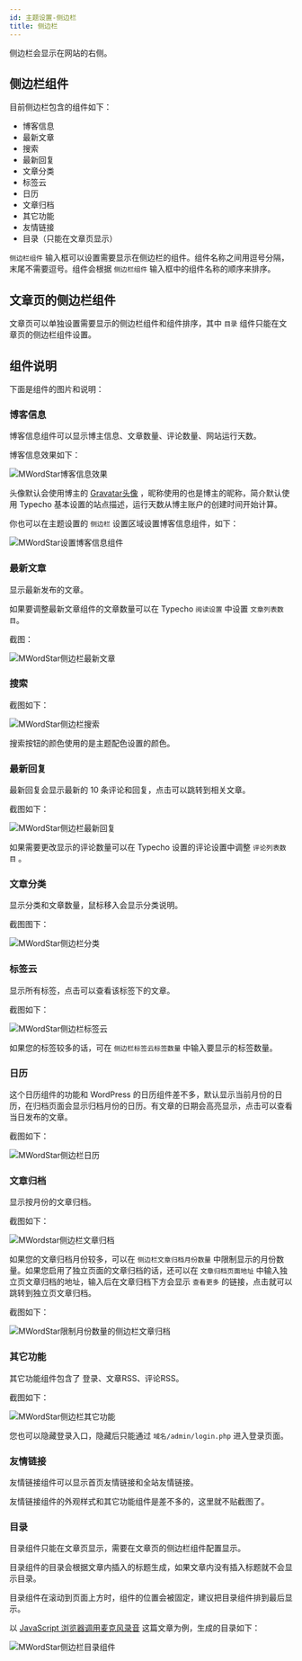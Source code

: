 ```yaml
---
id: 主题设置-侧边栏
title: 侧边栏
---
```


侧边栏会显示在网站的右侧。

## 侧边栏组件

目前侧边栏包含的组件如下：

* 博客信息
* 最新文章
* 搜索
* 最新回复
* 文章分类
* 标签云
* 日历
* 文章归档
* 其它功能
* 友情链接
* 目录（只能在文章页显示）

`侧边栏组件` 输入框可以设置需要显示在侧边栏的组件。组件名称之间用逗号分隔，末尾不需要逗号。组件会根据 `侧边栏组件` 输入框中的组件名称的顺序来排序。

## 文章页的侧边栏组件

文章页可以单独设置需要显示的侧边栏组件和组件排序，其中 `目录` 组件只能在文章页的侧边栏组件设置。

## 组件说明

下面是组件的图片和说明：

### 博客信息

博客信息组件可以显示博主信息、文章数量、评论数量、网站运行天数。

博客信息效果如下：

![MWordStar博客信息效果](assets/16043697454070.jpeg)

头像默认会使用博主的 [Gravatar头像](https://www.misterma.com/archives/816/) ，昵称使用的也是博主的昵称，简介默认使用 Typecho 基本设置的站点描述，运行天数从博主账户的创建时间开始计算。

你也可以在主题设置的 `侧边栏` 设置区域设置博客信息组件，如下：

![MWordStar设置博客信息组件](assets/blog-info-input.jpg)

### 最新文章

显示最新发布的文章。

如果要调整最新文章组件的文章数量可以在 Typecho `阅读设置` 中设置 `文章列表数目`。

截图：

![MWordStar侧边栏最新文章](assets/16043804344081.jpg)

### 搜索

截图如下：

![MWordStar侧边栏搜索](assets/16043804676669.jpg)

搜索按钮的颜色使用的是主题配色设置的颜色。

### 最新回复

最新回复会显示最新的 10 条评论和回复，点击可以跳转到相关文章。

截图如下：

![MWordStar侧边栏最新回复](assets/16043804959485.jpg)

如果需要更改显示的评论数量可以在 Typecho 设置的评论设置中调整 `评论列表数目` 。

### 文章分类

显示分类和文章数量，鼠标移入会显示分类说明。

截图图下：

![MWordStar侧边栏分类](assets/16043805277164.jpg)

### 标签云

显示所有标签，点击可以查看该标签下的文章。

截图如下：

![MWordStar侧边栏标签云](assets/16043805518281.jpg)

如果您的标签较多的话，可在 `侧边栏标签云标签数量` 中输入要显示的标签数量。

### 日历

这个日历组件的功能和 WordPress 的日历组件差不多，默认显示当前月份的日历，在归档页面会显示归档月份的日历。有文章的日期会高亮显示，点击可以查看当日发布的文章。

截图如下：

![MWordStar侧边栏日历](assets/16043805754442.jpg)

### 文章归档

显示按月份的文章归档。

截图如下：

![MWordstar侧边栏文章归档](assets/16043695709968.jpeg)

如果您的文章归档月份较多，可以在 `侧边栏文章归档月份数量` 中限制显示的月份数量。如果您启用了独立页面的文章归档的话，还可以在 `文章归档页面地址` 中输入独立页文章归档的地址，输入后在文章归档下方会显示 `查看更多` 的链接，点击就可以跳转到独立页文章归档。

截图如下：

![MWordStar限制月份数量的侧边栏文章归档](assets/16043806617429.jpg)

### 其它功能

其它功能组件包含了 登录、文章RSS、评论RSS。

截图如下：

![MWordStar侧边栏其它功能](assets/16043806868149.jpg)

您也可以隐藏登录入口，隐藏后只能通过 `域名/admin/login.php` 进入登录页面。

### 友情链接

友情链接组件可以显示首页友情链接和全站友情链接。

友情链接组件的外观样式和其它功能组件是差不多的，这里就不贴截图了。

### 目录

目录组件只能在文章页显示，需要在文章页的侧边栏组件配置显示。

目录组件的目录会根据文章内插入的标题生成，如果文章内没有插入标题就不会显示目录。

目录组件在滚动到页面上方时，组件的位置会被固定，建议把目录组件排到最后显示。

以 [JavaScript 浏览器调用麦克风录音](https://www.misterma.com/archives/907/) 这篇文章为例，生成的目录如下：

![MWordStar侧边栏目录组件](assets/directory.jpg)